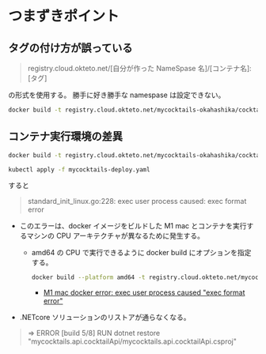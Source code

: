 # つまずきポイント

## タグの付け方が誤っている

> registry.cloud.okteto.net/[自分が作った NameSpase 名]/[コンテナ名]:[タグ]

の形式を使用する。
勝手に好き勝手な namespase は設定できない。

```bash
docker build -t registry.cloud.okteto.net/mycocktails-okahashika/cocktails-api:v1.0 .
```

## コンテナ実行環境の差異

```bash
docker build -t registry.cloud.okteto.net/mycocktails-okahashika/cocktails-api:v1.0 .
```

```bash
kubectl apply -f mycocktails-deploy.yaml
```

すると

> standard_init_linux.go:228: exec user process caused: exec format error

- このエラーは、docker イメージをビルドした M1 mac とコンテナを実行するマシンの CPU アーキテクチャが異なるために発生する。

  - amd64 の CPU で実行できるように docker build にオプションを指定する。

    ```bash
    docker build --platform amd64 -t registry.cloud.okteto.net/mycocktails-okahashika/cocktails-api:v1.0 .
    ```

    - [M1 mac docker error: exec user process caused "exec format error"](https://qiita.com/keita_ogawa/items/e115c46f1c8caf6fd34d)

- .NETcore ソリューションのリストアが通らなくなる。

> => ERROR [build 5/8] RUN dotnet restore "mycocktails.api.cocktailApi/mycocktails.api.cocktailApi.csproj"

